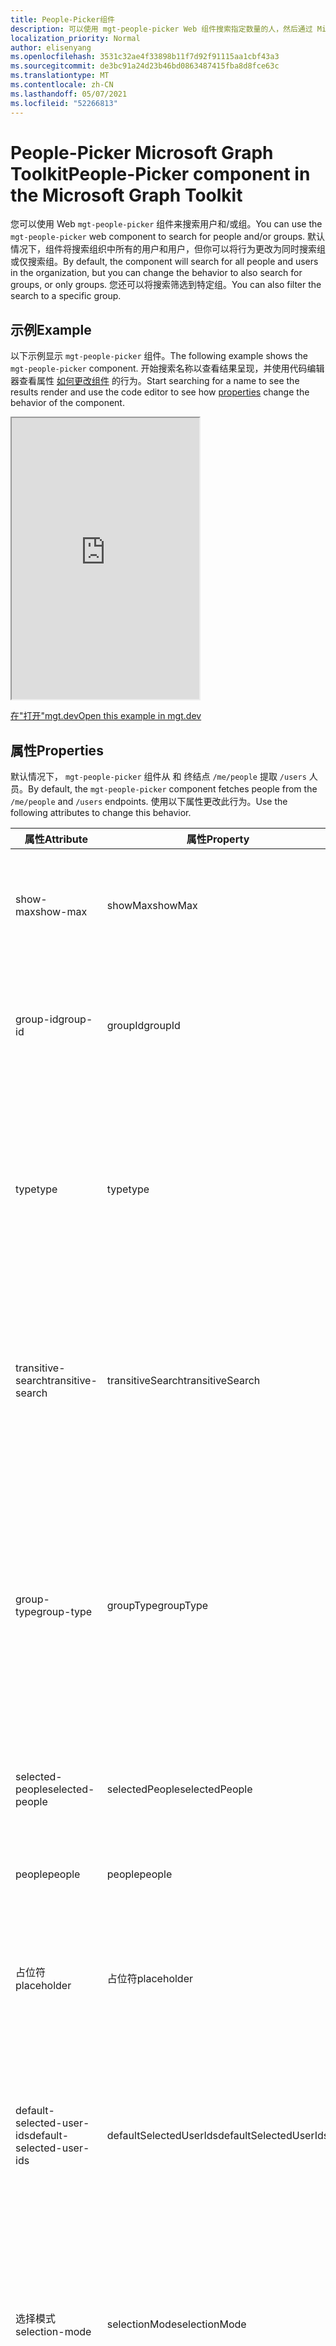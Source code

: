 ```yaml
---
title: People-Picker组件
description: 可以使用 mgt-people-picker Web 组件搜索指定数量的人，然后通过 Microsoft Graph 呈现结果列表。
localization_priority: Normal
author: elisenyang
ms.openlocfilehash: 3531c32ae4f33898b11f7d92f91115aa1cbf43a3
ms.sourcegitcommit: de3bc91a24d23b46bd0863487415fba8d8fce63c
ms.translationtype: MT
ms.contentlocale: zh-CN
ms.lasthandoff: 05/07/2021
ms.locfileid: "52266813"
---
```

# <a name="people-picker-component-in-the-microsoft-graph-toolkit"></a><span data-ttu-id="b5aba-103">People-Picker Microsoft Graph Toolkit</span><span class="sxs-lookup"><span data-stu-id="b5aba-103">People-Picker component in the Microsoft Graph Toolkit</span></span>

<span data-ttu-id="b5aba-104">您可以使用 Web `mgt-people-picker` 组件来搜索用户和/或组。</span><span class="sxs-lookup"><span data-stu-id="b5aba-104">You can use the `mgt-people-picker` web component to search for people and/or groups.</span></span> <span data-ttu-id="b5aba-105">默认情况下，组件将搜索组织中所有的用户和用户，但你可以将行为更改为同时搜索组或仅搜索组。</span><span class="sxs-lookup"><span data-stu-id="b5aba-105">By default, the component will search for all people and users in the organization, but you can change the behavior to also search for groups, or only groups.</span></span> <span data-ttu-id="b5aba-106">您还可以将搜索筛选到特定组。</span><span class="sxs-lookup"><span data-stu-id="b5aba-106">You can also filter the search to a specific group.</span></span>

## <a name="example"></a><span data-ttu-id="b5aba-107">示例</span><span class="sxs-lookup"><span data-stu-id="b5aba-107">Example</span></span>

<span data-ttu-id="b5aba-108">以下示例显示 `mgt-people-picker` 组件。</span><span class="sxs-lookup"><span data-stu-id="b5aba-108">The following example shows the `mgt-people-picker` component.</span></span> <span data-ttu-id="b5aba-109">开始搜索名称以查看结果呈现，并使用代码编辑器查看属性 [如何更改组件](#properties) 的行为。</span><span class="sxs-lookup"><span data-stu-id="b5aba-109">Start searching for a name to see the results render and use the code editor to see how [properties](#properties) change the behavior of the component.</span></span>

<iframe src="https://mgt.dev/iframe.html?id=components-mgt-people-picker--people-picker&source=docs" height="450"></iframe>

[<span data-ttu-id="b5aba-110">在"打开"mgt.dev</span><span class="sxs-lookup"><span data-stu-id="b5aba-110">Open this example in mgt.dev</span></span>](https://mgt.dev/?path=/story/components-mgt-people-picker--people-picker&source=docs)

## <a name="properties"></a><span data-ttu-id="b5aba-111">属性</span><span class="sxs-lookup"><span data-stu-id="b5aba-111">Properties</span></span>

<span data-ttu-id="b5aba-112">默认情况下， `mgt-people-picker` 组件从 和 终结点 `/me/people` 提取 `/users` 人员。</span><span class="sxs-lookup"><span data-stu-id="b5aba-112">By default, the `mgt-people-picker` component fetches people from the `/me/people` and `/users` endpoints.</span></span> <span data-ttu-id="b5aba-113">使用以下属性更改此行为。</span><span class="sxs-lookup"><span data-stu-id="b5aba-113">Use the following attributes to change this behavior.</span></span>

| <span data-ttu-id="b5aba-114">属性</span><span class="sxs-lookup"><span data-stu-id="b5aba-114">Attribute</span></span> | <span data-ttu-id="b5aba-115">属性</span><span class="sxs-lookup"><span data-stu-id="b5aba-115">Property</span></span> | <span data-ttu-id="b5aba-116">说明</span><span class="sxs-lookup"><span data-stu-id="b5aba-116">Description</span></span>                                                                                                                                                                            |
| -------- | --------- | -------------------------------------------------------------------------------------------------------------------------------------------------------------------------------------- |
| <span data-ttu-id="b5aba-117">show-max</span><span class="sxs-lookup"><span data-stu-id="b5aba-117">show-max</span></span> | <span data-ttu-id="b5aba-118">showMax</span><span class="sxs-lookup"><span data-stu-id="b5aba-118">showMax</span></span>   | <span data-ttu-id="b5aba-119">一个数字值，指示要显示的最大人数。</span><span class="sxs-lookup"><span data-stu-id="b5aba-119">A number value to indicate the maximum number of people to show.</span></span> <span data-ttu-id="b5aba-120">默认值为 6。</span><span class="sxs-lookup"><span data-stu-id="b5aba-120">the default value is 6.</span></span>                                                                                             |
| <span data-ttu-id="b5aba-121">group-id</span><span class="sxs-lookup"><span data-stu-id="b5aba-121">group-id</span></span>    | <span data-ttu-id="b5aba-122">groupId</span><span class="sxs-lookup"><span data-stu-id="b5aba-122">groupId</span></span>     | <span data-ttu-id="b5aba-123">一个字符串值，属于 Microsoft Graph 定义的组，用于进一步筛选搜索结果。</span><span class="sxs-lookup"><span data-stu-id="b5aba-123">A string value that belongs to a Microsoft Graph defined group for further filtering of the search results.</span></span>                                                                            |
| <span data-ttu-id="b5aba-124">type</span><span class="sxs-lookup"><span data-stu-id="b5aba-124">type</span></span>     | <span data-ttu-id="b5aba-125">type</span><span class="sxs-lookup"><span data-stu-id="b5aba-125">type</span></span>      | <span data-ttu-id="b5aba-126">要搜索的实体类型。</span><span class="sxs-lookup"><span data-stu-id="b5aba-126">The type of entities to search for.</span></span> <span data-ttu-id="b5aba-127">可用选项包括 `person` `group` `any` ：、、。</span><span class="sxs-lookup"><span data-stu-id="b5aba-127">Available options are: `person`, `group`, `any`.</span></span> <span data-ttu-id="b5aba-128">默认值为 `person`。</span><span class="sxs-lookup"><span data-stu-id="b5aba-128">Default value is `person`.</span></span> <span data-ttu-id="b5aba-129">如果设置了属性， `group-id` 则此属性无效。</span><span class="sxs-lookup"><span data-stu-id="b5aba-129">This attribute has no effect if `group-id` property is set.</span></span>         
| <span data-ttu-id="b5aba-130">transitive-search</span><span class="sxs-lookup"><span data-stu-id="b5aba-130">transitive-search</span></span>     | <span data-ttu-id="b5aba-131">transitiveSearch</span><span class="sxs-lookup"><span data-stu-id="b5aba-131">transitiveSearch</span></span>      | <span data-ttu-id="b5aba-132">一个布尔值，用于执行可传递简单列表返回所有嵌套成员的成员的索引 - 默认情况下，不会使用可传递搜索。</span><span class="sxs-lookup"><span data-stu-id="b5aba-132">A Boolean value to perform a transitive search returning a flat list of all nested members - by default transitive search is not used.</span></span>|
| <span data-ttu-id="b5aba-133">group-type</span><span class="sxs-lookup"><span data-stu-id="b5aba-133">group-type</span></span>     | <span data-ttu-id="b5aba-134">groupType</span><span class="sxs-lookup"><span data-stu-id="b5aba-134">groupType</span></span>      | <span data-ttu-id="b5aba-135">要搜索的组类型。</span><span class="sxs-lookup"><span data-stu-id="b5aba-135">The group type to search for.</span></span> <span data-ttu-id="b5aba-136">可用选项包括 `unified` `security` `mailenabledsecurity` ：、、、、。 `distribution` `any`</span><span class="sxs-lookup"><span data-stu-id="b5aba-136">Available options are: `unified`, `security`, `mailenabledsecurity`, `distribution`, `any`.</span></span> <span data-ttu-id="b5aba-137">默认值为 `any`。</span><span class="sxs-lookup"><span data-stu-id="b5aba-137">Default value is `any`.</span></span> <span data-ttu-id="b5aba-138">如果该属性设置为 ， `type` 则此属性无效 `person` 。</span><span class="sxs-lookup"><span data-stu-id="b5aba-138">This attribute has no effect if the `type` property is set to `person`.</span></span>                                                                           |
|  <span data-ttu-id="b5aba-139">selected-people</span><span class="sxs-lookup"><span data-stu-id="b5aba-139">selected-people</span></span>  | <span data-ttu-id="b5aba-140">selectedPeople</span><span class="sxs-lookup"><span data-stu-id="b5aba-140">selectedPeople</span></span>     | <span data-ttu-id="b5aba-141">所选人员数组。</span><span class="sxs-lookup"><span data-stu-id="b5aba-141">An array of selected people.</span></span> <span data-ttu-id="b5aba-142">设置此值以编程方式选择人员。</span><span class="sxs-lookup"><span data-stu-id="b5aba-142">Set this value to select people programmatically.</span></span>|
| <span data-ttu-id="b5aba-143">people</span><span class="sxs-lookup"><span data-stu-id="b5aba-143">people</span></span>   | <span data-ttu-id="b5aba-144">people</span><span class="sxs-lookup"><span data-stu-id="b5aba-144">people</span></span>    | <span data-ttu-id="b5aba-145">在搜索结果中找到并呈现的一组人员</span><span class="sxs-lookup"><span data-stu-id="b5aba-145">An array of people found and rendered in the search result</span></span> |
| <span data-ttu-id="b5aba-146">占位符</span><span class="sxs-lookup"><span data-stu-id="b5aba-146">placeholder</span></span>   | <span data-ttu-id="b5aba-147">占位符</span><span class="sxs-lookup"><span data-stu-id="b5aba-147">placeholder</span></span>    | <span data-ttu-id="b5aba-148">用于说明如何使用该组件的默认文本。</span><span class="sxs-lookup"><span data-stu-id="b5aba-148">The default text that appears to explain how to use the component.</span></span> <span data-ttu-id="b5aba-149">默认值为 `Start typing a name`。</span><span class="sxs-lookup"><span data-stu-id="b5aba-149">Default value is `Start typing a name`.</span></span>
| <span data-ttu-id="b5aba-150">default-selected-user-ids</span><span class="sxs-lookup"><span data-stu-id="b5aba-150">default-selected-user-ids</span></span> | <span data-ttu-id="b5aba-151">defaultSelectedUserIds</span><span class="sxs-lookup"><span data-stu-id="b5aba-151">defaultSelectedUserIds</span></span> | <span data-ttu-id="b5aba-152">当提供以逗号分隔的 Microsoft Graph 用户 ID 的字符串时，组件在初始化时将呈现选择各自的用户。</span><span class="sxs-lookup"><span data-stu-id="b5aba-152">When provided a string of comma-separated Microsoft Graph user IDs, the component renders the respective users as selected upon initialization.</span></span>
| <span data-ttu-id="b5aba-153">选择模式</span><span class="sxs-lookup"><span data-stu-id="b5aba-153">selection-mode</span></span> | <span data-ttu-id="b5aba-154">selectionMode</span><span class="sxs-lookup"><span data-stu-id="b5aba-154">selectionMode</span></span> | <span data-ttu-id="b5aba-155">用于指示是允许为用户或组选择 (项目，还是) 一个项目。</span><span class="sxs-lookup"><span data-stu-id="b5aba-155">Used to indicate whether to allow selecting multiple items (users or groups) or just a single item.</span></span> <span data-ttu-id="b5aba-156">可用选项包括 `single` `multiple` ：、。</span><span class="sxs-lookup"><span data-stu-id="b5aba-156">Available options are: `single`, `multiple`.</span></span> <span data-ttu-id="b5aba-157">默认值为 `multiple`。</span><span class="sxs-lookup"><span data-stu-id="b5aba-157">Default value is `multiple`.</span></span>
| <span data-ttu-id="b5aba-158">disabled</span><span class="sxs-lookup"><span data-stu-id="b5aba-158">disabled</span></span> | <span data-ttu-id="b5aba-159">disabled</span><span class="sxs-lookup"><span data-stu-id="b5aba-159">disabled</span></span> | <span data-ttu-id="b5aba-160">设置是否禁用人员选取器。</span><span class="sxs-lookup"><span data-stu-id="b5aba-160">Sets whether the people picker is disabled.</span></span> <span data-ttu-id="b5aba-161">禁用后，用户将无法搜索或选择人员。</span><span class="sxs-lookup"><span data-stu-id="b5aba-161">When disabled, the user is not able to search or select people.</span></span>

<span data-ttu-id="b5aba-162">下面是一 `show-max` 个示例。</span><span class="sxs-lookup"><span data-stu-id="b5aba-162">The following is a `show-max` example.</span></span>

```html
<mgt-people-picker show-max="4"> </mgt-people-picker>
```

## <a name="selected-people"></a><span data-ttu-id="b5aba-163">选定人员</span><span class="sxs-lookup"><span data-stu-id="b5aba-163">Selected people</span></span>

<span data-ttu-id="b5aba-164">组件的"所选人员"部分呈现开发人员或用户选择的每个人。</span><span class="sxs-lookup"><span data-stu-id="b5aba-164">The selected people section of the component renders each person chosen by the developer or user.</span></span> 

![mgt-people-picker](./images/selected-people.png)

<span data-ttu-id="b5aba-166">可以通过执行以下操作之一填充所选人员数据：</span><span class="sxs-lookup"><span data-stu-id="b5aba-166">You can populate selected people data by doing one of the following:</span></span>

- <span data-ttu-id="b5aba-167">直接 `selectedPeople` 设置属性，如以下示例所示。</span><span class="sxs-lookup"><span data-stu-id="b5aba-167">Setting the `selectedPeople` property directly, as shown in the following example.</span></span>  

    ```javascript
    // personObject = User or Person from Microsoft Graph
    document.querySelector('mgt-people-picker').selectedPeople.push(personObject);
    ```

- <span data-ttu-id="b5aba-168">使用 `selectUsersById()` 方法，该方法接受 Microsoft graph 用户 [ID](/graph/api/resources/users) 数组，以查找关联的用户详细信息进行选择。</span><span class="sxs-lookup"><span data-stu-id="b5aba-168">Using the `selectUsersById()` method, which accepts an array of Microsoft graph [user ids](/graph/api/resources/users) to find associated user details for selection.</span></span>

     ><span data-ttu-id="b5aba-169">**注意：** 如果没有为 找到用户 `id` ，则不会为此呈现任何数据 `id` 。</span><span class="sxs-lookup"><span data-stu-id="b5aba-169">**Note:** If no user is found for an `id`, no data will be rendered for that `id`.</span></span>

    ```javascript
    // id = Microsoft graph User "id"
    document.querySelector('mgt-people-picker').selectUsersById(["id","id"])
    ```

## <a name="events"></a><span data-ttu-id="b5aba-170">事件</span><span class="sxs-lookup"><span data-stu-id="b5aba-170">Events</span></span>

<span data-ttu-id="b5aba-171">从组件中触发以下事件。</span><span class="sxs-lookup"><span data-stu-id="b5aba-171">The following events are fired from the component.</span></span>

| <span data-ttu-id="b5aba-172">事件</span><span class="sxs-lookup"><span data-stu-id="b5aba-172">Event</span></span> | <span data-ttu-id="b5aba-173">说明</span><span class="sxs-lookup"><span data-stu-id="b5aba-173">Description</span></span> |
| --- | --- |
| `selectionChanged` | <span data-ttu-id="b5aba-174">用户在选定/选取的人列表中添加或删除了人员。</span><span class="sxs-lookup"><span data-stu-id="b5aba-174">The user added or removed a person from the list of selected/picked people.</span></span>|

## <a name="css-custom-properties"></a><span data-ttu-id="b5aba-175">CSS 自定义属性</span><span class="sxs-lookup"><span data-stu-id="b5aba-175">CSS custom properties</span></span>

<span data-ttu-id="b5aba-176">组件 `mgt-people-picker` 定义以下 CSS 自定义属性。</span><span class="sxs-lookup"><span data-stu-id="b5aba-176">The `mgt-people-picker` component defines the following CSS custom properties.</span></span>

```css
mgt-people-picker {
    --input-border: 2px rgba(255, 255, 255, 0.5) solid; /* sets all input area border */

      /* OR individual input border sides */
    --input-border-bottom: 2px rgba(255, 255, 255, 0.5) solid;
    --input-border-right: 2px rgba(255, 255, 255, 0.5) solid;
    --input-border-left: 2px rgba(255, 255, 255, 0.5) solid;
    --input-border-top: 2px rgba(255, 255, 255, 0.5) solid;

    --input-background-color: #1f1f1f; /* input area background color */
    --input-border-color--hover: #008394; /* input area border hover color */
    --input-border-color--focus: #0f78d4; /* input area border focus color */

    --dropdown-background-color: #1f1f1f; /* selection area background color */
    --dropdown-item-hover-background: #333d47; /* person background color on hover */
    
    --selected-person-background-color: #f1f1f1; /* person item background color */
    
    --color: white; /* input area border focus color */
    --placeholder-color: #f1f1f1; /* placeholder text color */
    --placeholder-color--focus: rgba(255, 255, 255, 0.8); /* placeholder text focus color */
}
```

## <a name="templates"></a><span data-ttu-id="b5aba-177">模板</span><span class="sxs-lookup"><span data-stu-id="b5aba-177">Templates</span></span>

 <span data-ttu-id="b5aba-178">`mgt-people-picker` 支持 [多个](../customize-components/templates.md) 模板，您可以使用这些模板替换组件的某些部分。</span><span class="sxs-lookup"><span data-stu-id="b5aba-178">`mgt-people-picker` supports several [templates](../customize-components/templates.md) that you can use to replace certain parts of the component.</span></span> <span data-ttu-id="b5aba-179">若要指定模板，请包含组件 `<template>` 中的元素，将值 `data-type` 设置为以下值之一。</span><span class="sxs-lookup"><span data-stu-id="b5aba-179">To specify a template, include a `<template>` element inside a component and set the `data-type` value to one of the following.</span></span>

| <span data-ttu-id="b5aba-180">数据类型</span><span class="sxs-lookup"><span data-stu-id="b5aba-180">Data type</span></span> | <span data-ttu-id="b5aba-181">数据上下文</span><span class="sxs-lookup"><span data-stu-id="b5aba-181">Data context</span></span> | <span data-ttu-id="b5aba-182">说明</span><span class="sxs-lookup"><span data-stu-id="b5aba-182">Description</span></span> |
| --- | --- | --- |
| <span data-ttu-id="b5aba-183">default</span><span class="sxs-lookup"><span data-stu-id="b5aba-183">default</span></span> | <span data-ttu-id="b5aba-184">null：无数据</span><span class="sxs-lookup"><span data-stu-id="b5aba-184">null: no data</span></span> | <span data-ttu-id="b5aba-185">用于替代整个组件的呈现的模板。</span><span class="sxs-lookup"><span data-stu-id="b5aba-185">The template used to override the rendering of the entire component.</span></span>
| <span data-ttu-id="b5aba-186">loading</span><span class="sxs-lookup"><span data-stu-id="b5aba-186">loading</span></span> | <span data-ttu-id="b5aba-187">null：无数据</span><span class="sxs-lookup"><span data-stu-id="b5aba-187">null: no data</span></span> | <span data-ttu-id="b5aba-188">在请求图形时用于呈现选取器状态的模板。</span><span class="sxs-lookup"><span data-stu-id="b5aba-188">The template used to render the state of picker while request to graph is being made.</span></span> |
| <span data-ttu-id="b5aba-189">error</span><span class="sxs-lookup"><span data-stu-id="b5aba-189">error</span></span> | <span data-ttu-id="b5aba-190">null：无数据</span><span class="sxs-lookup"><span data-stu-id="b5aba-190">null: no data</span></span> | <span data-ttu-id="b5aba-191">当用户搜索未返回任何用户时所使用的模板。</span><span class="sxs-lookup"><span data-stu-id="b5aba-191">The template used if user search returns no users.</span></span> |
| <span data-ttu-id="b5aba-192">no-data</span><span class="sxs-lookup"><span data-stu-id="b5aba-192">no-data</span></span> | <span data-ttu-id="b5aba-193">null：无数据</span><span class="sxs-lookup"><span data-stu-id="b5aba-193">null: no data</span></span> | <span data-ttu-id="b5aba-194">如果用户搜索未返回任何用户，则使用备用模板。</span><span class="sxs-lookup"><span data-stu-id="b5aba-194">An alternative template used if user search returns no users.</span></span> |
| <span data-ttu-id="b5aba-195">selected-person</span><span class="sxs-lookup"><span data-stu-id="b5aba-195">selected-person</span></span> | <span data-ttu-id="b5aba-196">person： The person details object</span><span class="sxs-lookup"><span data-stu-id="b5aba-196">person: The person details object</span></span> | <span data-ttu-id="b5aba-197">用于呈现选定人员的模板。</span><span class="sxs-lookup"><span data-stu-id="b5aba-197">The template to render selected people.</span></span> |
| <span data-ttu-id="b5aba-198">person</span><span class="sxs-lookup"><span data-stu-id="b5aba-198">person</span></span> | <span data-ttu-id="b5aba-199">person： The person details object</span><span class="sxs-lookup"><span data-stu-id="b5aba-199">person: The person details object</span></span> | <span data-ttu-id="b5aba-200">下拉列表中用于呈现人员的模板。</span><span class="sxs-lookup"><span data-stu-id="b5aba-200">The template to render people in the dropdown.</span></span> |

<span data-ttu-id="b5aba-201">以下示例演示如何使用 `error` 模板。</span><span class="sxs-lookup"><span data-stu-id="b5aba-201">The following examples shows how to use the `error` template.</span></span>

```html
<mgt-people-picker>
  <template data-type="error">
    <p>Sorry, no people were found</p>
  </template>
</mgt-people-picker>
```

## <a name="microsoft-graph-permissions"></a><span data-ttu-id="b5aba-202">Microsoft Graph 权限</span><span class="sxs-lookup"><span data-stu-id="b5aba-202">Microsoft Graph permissions</span></span>

<span data-ttu-id="b5aba-203">此组件使用下列 Microsoft Graph API 和权限。</span><span class="sxs-lookup"><span data-stu-id="b5aba-203">This component uses the following Microsoft Graph APIs and permissions.</span></span>

| <span data-ttu-id="b5aba-204">API</span><span class="sxs-lookup"><span data-stu-id="b5aba-204">API</span></span>                                                                                                              | <span data-ttu-id="b5aba-205">权限</span><span class="sxs-lookup"><span data-stu-id="b5aba-205">Permission</span></span>  |
| ---------------------------------------------------------------------------------------------------------------- | ----------- |
| [<span data-ttu-id="b5aba-206">/me/people</span><span class="sxs-lookup"><span data-stu-id="b5aba-206">/me/people</span></span>](/graph/api/user-list-people)                    | <span data-ttu-id="b5aba-207">People.Read</span><span class="sxs-lookup"><span data-stu-id="b5aba-207">People.Read</span></span>        |
| [<span data-ttu-id="b5aba-208">/users</span><span class="sxs-lookup"><span data-stu-id="b5aba-208">/users</span></span>](/graph/api/user-list)  | <span data-ttu-id="b5aba-209">User.ReadBasic.All</span><span class="sxs-lookup"><span data-stu-id="b5aba-209">User.ReadBasic.All</span></span> |
| [<span data-ttu-id="b5aba-210">/groups</span><span class="sxs-lookup"><span data-stu-id="b5aba-210">/groups</span></span>](/group-list)  | <span data-ttu-id="b5aba-211">Group.Read.All</span><span class="sxs-lookup"><span data-stu-id="b5aba-211">Group.Read.All</span></span> |
| [<span data-ttu-id="b5aba-212">/groups/ \$ {groupId}/members</span><span class="sxs-lookup"><span data-stu-id="b5aba-212">/groups/\${groupId}/members</span></span>](/graph/api/group-list-members) | <span data-ttu-id="b5aba-213">GroupMember.Read.All</span><span class="sxs-lookup"><span data-stu-id="b5aba-213">GroupMember.Read.All</span></span>        |
| [<span data-ttu-id="b5aba-214">/users/${userPrincipleName} </span><span class="sxs-lookup"><span data-stu-id="b5aba-214">/users/${userPrincipleName} </span></span>](/graph/api/user-get)  | <span data-ttu-id="b5aba-215">User.Read</span><span class="sxs-lookup"><span data-stu-id="b5aba-215">User.Read</span></span> |

## <a name="authentication"></a><span data-ttu-id="b5aba-216">身份验证</span><span class="sxs-lookup"><span data-stu-id="b5aba-216">Authentication</span></span>

<span data-ttu-id="b5aba-217">该控件使用身份验证文档中所述的全局 [身份验证提供程序](../providers/providers.md)。</span><span class="sxs-lookup"><span data-stu-id="b5aba-217">The control uses the global authentication provider described in the [authentication documentation](../providers/providers.md).</span></span>

## <a name="cache"></a><span data-ttu-id="b5aba-218">缓存</span><span class="sxs-lookup"><span data-stu-id="b5aba-218">Cache</span></span>

|<span data-ttu-id="b5aba-219">对象存储</span><span class="sxs-lookup"><span data-stu-id="b5aba-219">Object store</span></span>|<span data-ttu-id="b5aba-220">缓存数据</span><span class="sxs-lookup"><span data-stu-id="b5aba-220">Cached data</span></span>|<span data-ttu-id="b5aba-221">备注</span><span class="sxs-lookup"><span data-stu-id="b5aba-221">Remarks</span></span>|
|---------|-----------|-------|
|`groups`|<span data-ttu-id="b5aba-222">组列表</span><span class="sxs-lookup"><span data-stu-id="b5aba-222">List of groups</span></span>|<span data-ttu-id="b5aba-223">设置为 `type` 时使用 `PersonType.group`</span><span class="sxs-lookup"><span data-stu-id="b5aba-223">Used when `type` is set to `PersonType.group`</span></span>|
|`people`|<span data-ttu-id="b5aba-224">人员列表</span><span class="sxs-lookup"><span data-stu-id="b5aba-224">List of people</span></span>|<span data-ttu-id="b5aba-225">设置为 或 `type` `PersonType.person` 时使用 `PersonType.any`</span><span class="sxs-lookup"><span data-stu-id="b5aba-225">Used when `type` is set to `PersonType.person` or `PersonType.any`</span></span>|
|`users`|<span data-ttu-id="b5aba-226">用户列表</span><span class="sxs-lookup"><span data-stu-id="b5aba-226">List of users</span></span>|<span data-ttu-id="b5aba-227">指定时 `groupId` 使用</span><span class="sxs-lookup"><span data-stu-id="b5aba-227">Used when `groupId` specified</span></span>|

<span data-ttu-id="b5aba-228">若要 [详细了解](../customize-components/cache.md) 如何配置缓存，请参阅缓存。</span><span class="sxs-lookup"><span data-stu-id="b5aba-228">See [Caching](../customize-components/cache.md) for more details on how to configure the cache.</span></span>
## <a name="extend-for-more-control"></a><span data-ttu-id="b5aba-229">扩展以了解更多控件</span><span class="sxs-lookup"><span data-stu-id="b5aba-229">Extend for more control</span></span>

<span data-ttu-id="b5aba-230">对于更复杂的方案或真正自定义的 UX，此组件公开了多个在组件扩展 `protected render*` 中替代的方法。</span><span class="sxs-lookup"><span data-stu-id="b5aba-230">For more complex scenarios or a truly custom UX, this component exposes several `protected render*` methods for override in component extensions.</span></span>

| <span data-ttu-id="b5aba-231">方法</span><span class="sxs-lookup"><span data-stu-id="b5aba-231">Method</span></span> | <span data-ttu-id="b5aba-232">说明</span><span class="sxs-lookup"><span data-stu-id="b5aba-232">Description</span></span> |
| - | - |
| <span data-ttu-id="b5aba-233">renderInput</span><span class="sxs-lookup"><span data-stu-id="b5aba-233">renderInput</span></span> | <span data-ttu-id="b5aba-234">呈现输入文本框。</span><span class="sxs-lookup"><span data-stu-id="b5aba-234">Renders the input text box.</span></span> |
| <span data-ttu-id="b5aba-235">renderSelectedPeople</span><span class="sxs-lookup"><span data-stu-id="b5aba-235">renderSelectedPeople</span></span> | <span data-ttu-id="b5aba-236">呈现所选人员令牌。</span><span class="sxs-lookup"><span data-stu-id="b5aba-236">Renders the selected people tokens.</span></span> |
| <span data-ttu-id="b5aba-237">renderSelectedPerson</span><span class="sxs-lookup"><span data-stu-id="b5aba-237">renderSelectedPerson</span></span> | <span data-ttu-id="b5aba-238">呈现个人个人令牌。</span><span class="sxs-lookup"><span data-stu-id="b5aba-238">Renders an individual person token.</span></span> |
| <span data-ttu-id="b5aba-239">renderFlyout</span><span class="sxs-lookup"><span data-stu-id="b5aba-239">renderFlyout</span></span> | <span data-ttu-id="b5aba-240">呈现飞出部件版式。</span><span class="sxs-lookup"><span data-stu-id="b5aba-240">Renders the flyout chrome.</span></span> |
| <span data-ttu-id="b5aba-241">renderFlyoutContent</span><span class="sxs-lookup"><span data-stu-id="b5aba-241">renderFlyoutContent</span></span> | <span data-ttu-id="b5aba-242">在结果飞出控件中呈现相应的状态。</span><span class="sxs-lookup"><span data-stu-id="b5aba-242">Renders the appropriate state in the results flyout.</span></span> |
| <span data-ttu-id="b5aba-243">renderLoading</span><span class="sxs-lookup"><span data-stu-id="b5aba-243">renderLoading</span></span> | <span data-ttu-id="b5aba-244">呈现加载状态。</span><span class="sxs-lookup"><span data-stu-id="b5aba-244">Renders the loading state.</span></span> |
| <span data-ttu-id="b5aba-245">renderNoData</span><span class="sxs-lookup"><span data-stu-id="b5aba-245">renderNoData</span></span> | <span data-ttu-id="b5aba-246">当未找到搜索查询的结果时呈现状态。</span><span class="sxs-lookup"><span data-stu-id="b5aba-246">Renders the state when no results are found for the search query.</span></span> |
| <span data-ttu-id="b5aba-247">renderSearchResults</span><span class="sxs-lookup"><span data-stu-id="b5aba-247">renderSearchResults</span></span> | <span data-ttu-id="b5aba-248">呈现搜索结果列表。</span><span class="sxs-lookup"><span data-stu-id="b5aba-248">Renders the list of search results.</span></span> |
| <span data-ttu-id="b5aba-249">renderPersonResult</span><span class="sxs-lookup"><span data-stu-id="b5aba-249">renderPersonResult</span></span> | <span data-ttu-id="b5aba-250">呈现个人搜索结果。</span><span class="sxs-lookup"><span data-stu-id="b5aba-250">Renders an individual person search result.</span></span> |
